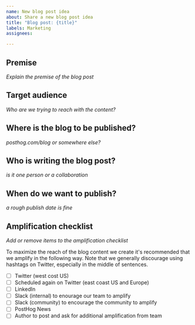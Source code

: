 ```yaml
---
name: New blog post idea
about: Share a new blog post idea
title: "Blog post: {title}"
labels: Marketing
assignees:

---
```


## Premise

_Explain the premise of the blog post_

## Target audience

_Who are we trying to reach with the content?_

## Where is the blog to be published?

_posthog.com/blog or somewhere else?_

## Who is writing the blog post?

_is it one person or a collaboration_

## When do we want to publish?

_a rough publish date is fine_

## Amplification checklist

_Add or remove items to the amplification checklist_

To maximize the reach of the blog content we create it's recommended that we amplify in the following way. Note that we generally discourage using hashtags on Twitter, especially in the middle of sentences. 

- [ ] Twitter (west cost US)
- [ ] Scheduled again on Twitter (east coast US and Europe)
- [ ] LinkedIn
- [ ] Slack (internal) to enourage our team to amplify
- [ ] Slack (community) to encourage the community to amplify
- [ ] PostHog News
- [ ] Author to post and ask for additional amplification from team
